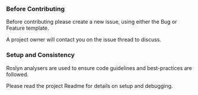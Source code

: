 ### Before Contributing
Before contributing please create a new issue, using either the Bug or Feature template.

A project owner will contact you on the issue thread to discuss.

### Setup and Consistency
Roslyn analysers are used to ensure code guidelines and best-practices are followed.

Please read the project Readme for details on setup and debugging.
